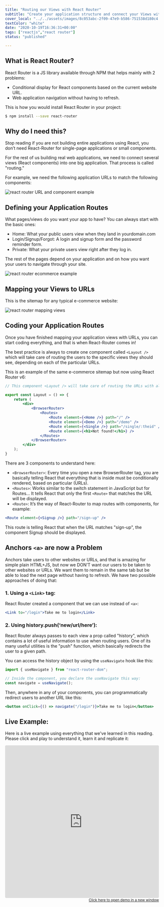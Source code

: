 ```yaml
---
title: "Routing our Views with React Router"
subtitle: "Create your application structure and connect your Views with React Router"
cover_local: "../../assets/images/8c053abc-2f09-47e9-b586-751538d180c4.png"
textColor: "white"
date: "2020-10-19T16:36:31+00:00"
tags: ["reactjs","react router"]
status: "published"

---
```


## What is React Router?

React Router is a JS library available through NPM that helps mainly with 2 problems:

+ Conditional display for React components based on the current website URL.
+ Web application navigation without having to refresh.

This is how you would install React Router in your project:

```bash
$ npm install --save react-router
```

## Why do I need this?

Stop reading if you are not building entire applications using React, you don’t need React-Router for single-page applications or small components.

For the rest of us building real web applications, we need to connect several views (React components) into one big application. That process is called "routing."

For example, we need the following application URLs to match the following components:

![react router URL and component example](https://github.com/breatheco-de/content/blob/master/src/assets/images/6fd2b44b-598b-4ddb-85ba-9c32b086127f.png?raw=true)

## Defining your Application Routes

What pages/views do you want your app to have? You can always start with the basic ones:

+ Home: What your public users view when they land in yourdomain.com
+ Login/Signup/Forgot: A login and signup form and the password reminder form.
+ Private: What your private users view right after they log in.

The rest of the pages depend on your application and on how you want your users to navigate through your site.

![react router ecommerce example](https://github.com/breatheco-de/content/blob/master/src/assets/images/205cd2de-dfae-4712-a5e4-1c922994e60d.png?raw=true)

## Mapping your Views to URLs

This is the sitemap for any typical e-commerce website:

![react router mapping views](https://github.com/breatheco-de/content/blob/master/src/assets/images/9021be43-57ae-4667-8c1a-435b8521ce59.png?raw=true)

## Coding your Application Routes

Once you have finished mapping your application views with URLs, you can start coding everything, and that is when React-Router comes in!

The best practice is always to create one component called `<Layout />` which will take care of routing the users to the specific views they should see, depending on each of the particular URLs.

This is an example of the same e-commerce sitemap but now using React Router v6:

```jsx 
// This component <Layout /> will take care of routing the URLs with all my application views 

export const Layout = () => {
    return (
        <div>
            <BrowserRouter>
                <Routes>
                    <Route element={<Home />} path="/" />
                    <Route element={<Demo />} path="/demo" />
                    <Route element={<Single />} path="/single/:theid" />
                    <Route element={<h1>Not found!</h1>} />
                </Routes>
            </BrowserRouter>
        </div>
    );
}
```

There are 3 components to understand here:

+ `<BrowserRouter>`: Every time you open a new BrowserRouter tag, you are basically telling React that everything that is inside must be conditionally rendered, based on particular <Routes> (URLs).
+ `<Routes>`: Works similar to the switch statement in JavaScript but for Routes... It tells React that only the first `<Route>` that matches the URL will be displayed.
+ `<Route>`: It’s the way of React-Router to map routes with components, for example:

```jsx
<Route element={<Signup />} path="/sign-up" />
```

This route is telling React that when the URL matches "sign-up", the component Signup should be displayed.

## Anchors `<a>` are now a Problem

Anchors take users to other websites or URLs, and that is amazing for simple plain HTML+JS, but now we DON’T want our users to be taken to other websites or URLs. We want them to remain in the same tab but be able to load the next page without having to refresh. We have two possible approaches of doing that:

### 1. Using a `<Link>` tag:

React Router created a component that we can use instead of `<a>`:

```jsx
<Link to="/login">Take me to login</Link>
```

### 2. Using history.push(‘new/url/here’):

React Router always passes to each view a prop called "history", which contains a lot of useful information to use when routing users. One of its many useful utilities is the "push" function, which basically redirects the user to a given path.

You can access the history object by using the `useNavigate` hook like this:

```js
import { useNavigate } from "react-router-dom";

// Inside the component, you declare the useNavigate this way:
const navigate = useNavigate();
```

Then, anywhere in any of your components, you can programmatically redirect users to another URL like this:

```jsx
<button onClick={() => navigate("/login")}>Take me to login</button>
```

## Live Example:

Here is a live example using everything that we've learned in this reading. Please click and play to understand it, learn it and replicate it:

<iframe src="https://codesandbox.io/embed/infallible-glitter-soi3js?autoresize=1&amp;module=%2Fsrc%2FLayout.jsx&amp;moduleview=1" style="width:100%; height:500px; border:0; border-radius: 4px; overflow:hidden;" sandbox="allow-modals allow-forms allow-popups allow-scripts allow-same-origin"></iframe>

<div align="right"><small><a href="https://codesandbox.io/embed/infallible-glitter-soi3js?autoresize=1&amp;module=%2Fsrc%2FLayout.jsx&amp;moduleview=1">Click here to open demo in a new window</a></small></div>
